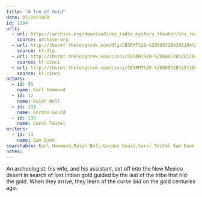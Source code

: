 ```yaml
---
title: "A Ton of Gold"
date: 07/28/1980
id: 1104
urls: 
  - url: https://archive.org/download/cbs_radio_mystery_theater/cbs_radio_mystery_theater-1101-1150.zip/cbs_radio_mystery_theater-1101-1150%2Fcbsrmt_1104_a_ton_of_gold.mp3
    source: archive-org
  - url: http://cbsrmt.thelongtrek.com/dlg/CBSRMT%20-%20800728%201104%20A%20Ton%20of%20Gold.mp3
    source: kl-dlg
  - url: http://cbsrmt.thelongtrek.com/cinci/CBSRMT%20-%20800728%201104%20A%20Ton%20Of%20Gold_cinci.mp3
    source: kl-cinci
  - url: http://cbsrmt.thelongtrek.com/cinci/CBSRMT%20-%20800728%201104%20A%20Ton%20Of%20Gold_cinci.mp3
    source: kl-cinci
actors:  
  - id: 95
    name: Earl Hammond  
  - id: 12
    name: Ralph Bell  
  - id: 133
    name: Gordon Gould  
  - id: 135
    name: Carol Teitel
writers:  
  - id: 13
    name: Sam Dann
searchable: Earl Hammond,Ralph Bell,Gordon Gould,Carol Teitel Sam Dann
notes:  
---
```

An archeologist, his wife, and his assistant, set off into the New Mexico desert in search of lost Indian gold guided by the last of the tribe that hid the gold. When they arrive, they learn of the curse laid on the gold centuries ago.